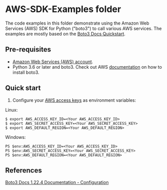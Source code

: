 # AWS-SDK-Examples folder
The code examples in this folder demonstrate using the Amazon Web Services (AWS) SDK for Python ("boto3") to call various AWS services. The examples are mostly based on the [Boto3 Docs Quickstart](https://boto3.amazonaws.com/v1/documentation/api/latest/guide/quickstart.html). 

## Pre-requisites

* [Amazon Web Services (AWS) account](http://aws.amazon.com/).
* Python 3.6 or later and boto3. Check out AWS [documentation](https://boto3.amazonaws.com/v1/documentation/api/latest/guide/quickstart.html) on how to install boto3.

## Quick start

1. Configure your [AWS access 
keys](http://docs.aws.amazon.com/general/latest/gr/aws-sec-cred-types.html#access-keys-and-secret-access-keys) as 
environment variables:

Linux:
```
$ export AWS_ACCESS_KEY_ID=<Your AWS_ACCESS_KEY_ID>
$ export AWS_SECRET_ACCESS_KEY=<Your AWS_SECRET_ACCESS_KEY>
$ export AWS_DEFAULT_REGION=<Your AWS_DEFAULT_REGION>
```

Windows:
```
PS $env:AWS_ACCESS_KEY_ID=<Your AWS_ACCESS_KEY_ID>
PS $env:AWS_SECRET_ACCESS_KEY=<Your AWS_SECRET_ACCESS_KEY>
PS $env:AWS_DEFAULT_REGION=<Your AWS_DEFAULT_REGION>
```

## References
[Boto3 Docs 1.22.4 Documentation - Configuration](https://boto3.amazonaws.com/v1/documentation/api/latest/guide/configuration.html#guide-configuration)
